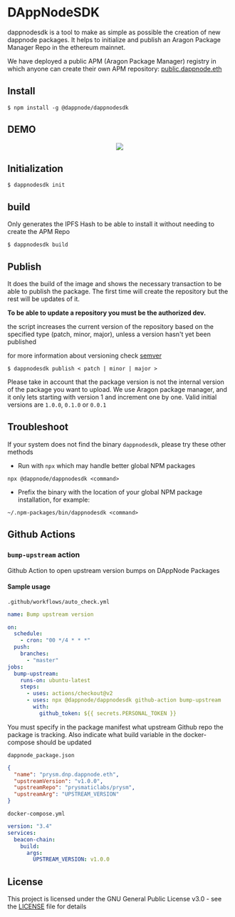 # DAppNodeSDK

dappnodesdk is a tool to make as simple as possible the creation of new dappnode packages. It helps to initialize and publish an Aragon Package Manager Repo in the ethereum mainnet.

We have deployed a public APM (Aragon Package Manager) registry in which anyone can create their own APM repository: [public.dappnode.eth](https://etherscan.io/address/public.dappnode.eth)

## Install

```
$ npm install -g @dappnode/dappnodesdk
```

## DEMO

<p align="center"><img src="/img/demo.gif?raw=true"/></p>

## Initialization

```
$ dappnodesdk init
```

## build

Only generates the IPFS Hash to be able to install it without needing to create the APM Repo

```
$ dappnodesdk build
```

## Publish

It does the build of the image and shows the necessary transaction to be able to publish the package. The first time will create the repository but the rest will be updates of it.

**To be able to update a repository you must be the authorized dev.**

the script increases the current version of the repository based on the specified type (patch, minor, major), unless a version hasn't yet been published

for more information about versioning check [semver](https://semver.org/)

```
$ dappnodesdk publish < patch | minor | major >
```

Please take in account that the package version is not the internal version of the package you want to upload.
We use Aragon package manager, and it only lets starting with version 1 and increment one by one. Valid initial versions are `1.0.0`, `0.1.0` or `0.0.1`

## Troubleshoot

If your system does not find the binary `dappnodesdk`, please try these other methods

- Run with `npx` which may handle better global NPM packages

```
npx @dappnode/dappnodesdk <command>
```

- Prefix the binary with the location of your global NPM package installation, for example:

```
~/.npm-packages/bin/dappnodesdk <command>
```

## Github Actions

### `bump-upstream` action

Github Action to open upstream version bumps on DAppNode Packages

#### Sample usage

`.github/workflows/auto_check.yml`

```yaml
name: Bump upstream version

on:
  schedule:
    - cron: "00 */4 * * *"
  push:
    branches:
      - "master"
jobs:
  bump-upstream:
    runs-on: ubuntu-latest
    steps:
      - uses: actions/checkout@v2
      - uses: npx @dappnode/dappnodesdk github-action bump-upstream
        with:
          github_token: ${{ secrets.PERSONAL_TOKEN }}
```

You must specify in the package manifest what upstream Github repo the package is tracking. Also indicate what build variable in the docker-compose should be updated

`dappnode_package.json`

```json
{
  "name": "prysm.dnp.dappnode.eth",
  "upstreamVersion": "v1.0.0",
  "upstreamRepo": "prysmaticlabs/prysm",
  "upstreamArg": "UPSTREAM_VERSION"
}
```

`docker-compose.yml`

```yaml
version: "3.4"
services:
  beacon-chain:
    build:
      args:
        UPSTREAM_VERSION: v1.0.0
```

## License

This project is licensed under the GNU General Public License v3.0 - see the [LICENSE](LICENSE) file for details
